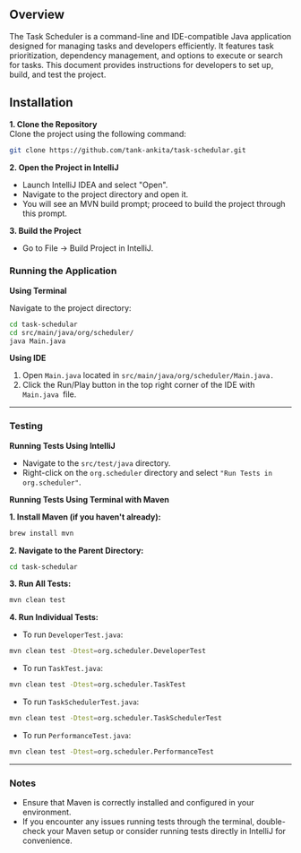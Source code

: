 ## Overview
The Task Scheduler is a command-line and IDE-compatible Java application designed for managing tasks and developers efficiently. It features task prioritization, dependency management, and options to execute or search for tasks. This document provides instructions for developers to set up, build, and test the project.

## Installation
**1. Clone the Repository**\
Clone the project using the following command:

``` bash 
git clone https://github.com/tank-ankita/task-schedular.git
```


**2. Open the Project in IntelliJ**

- Launch IntelliJ IDEA and select "Open".
- Navigate to the project directory and open it.
- You will see an MVN build prompt; proceed to build the project through this prompt.

**3. Build the Project**

- Go to File → Build Project in IntelliJ.

### Running the Application
**Using Terminal**

Navigate to the project directory:
``` bash 
cd task-schedular
cd src/main/java/org/scheduler/
java Main.java
```
**Using IDE**

1. Open `Main.java` located in `src/main/java/org/scheduler/Main.java.`
2. Click the Run/Play button in the top right corner of the IDE with `Main.java `file.

----------

### Testing
**Running Tests Using IntelliJ**

- Navigate to the `src/test/java` directory.
- Right-click on the `org.scheduler` directory and select `"Run Tests in org.scheduler"`.

**Running Tests Using Terminal with Maven**

**1. Install Maven (if you haven't already):**

``` bash 
brew install mvn
```

**2. Navigate to the Parent Directory:**
``` bash 
cd task-schedular
```

**3. Run All Tests:**

``` bash 
mvn clean test
```

**4. Run Individual Tests:**

- To run `DeveloperTest.java`:
``` bash 
mvn clean test -Dtest=org.scheduler.DeveloperTest
``` 

- To run `TaskTest.java`:
``` bash 
mvn clean test -Dtest=org.scheduler.TaskTest
```

- To run `TaskSchedulerTest.java`:
``` bash 
mvn clean test -Dtest=org.scheduler.TaskSchedulerTest
```

- To run `PerformanceTest.java`:
``` bash 
mvn clean test -Dtest=org.scheduler.PerformanceTest
```
---------
### Notes

- Ensure that Maven is correctly installed and configured in your environment.
- If you encounter any issues running tests through the terminal, double-check your Maven setup or consider running tests directly in IntelliJ for convenience.
